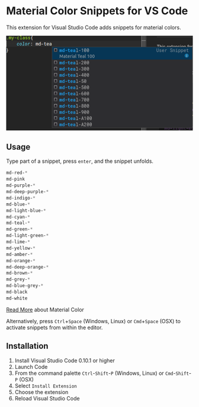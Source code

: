 # Material Color Snippets for VS Code

This extension for Visual Studio Code adds snippets for material colors.

![Material Color Example](images/example.png)

## Usage
Type part of a snippet, press `enter`, and the snippet unfolds.

```css
md-red-*
md-pink
md-purple-*
md-deep-purple-*
md-indigo-*
md-blue-*
md-light-blue-*
md-cyan-*
md-teal-*
md-green-*
md-light-green-*
md-lime-*
md-yellow-*
md-amber-*
md-orange-*
md-deep-orange-*
md-brown-*
md-grey-*
md-blue-grey-*
md-black
md-white
```

[Read More](https://material.google.com/style/color.html) about Material Color

Alternatively, press `Ctrl`+`Space` (Windows, Linux) or `Cmd`+`Space` (OSX) to activate snippets from within the editor.

## Installation

1. Install Visual Studio Code 0.10.1 or higher
2. Launch Code
3. From the command palette `Ctrl`-`Shift`-`P` (Windows, Linux) or `Cmd`-`Shift`-`P` (OSX)
4. Select `Install Extension`
5. Choose the extension
6. Reload Visual Studio Code
